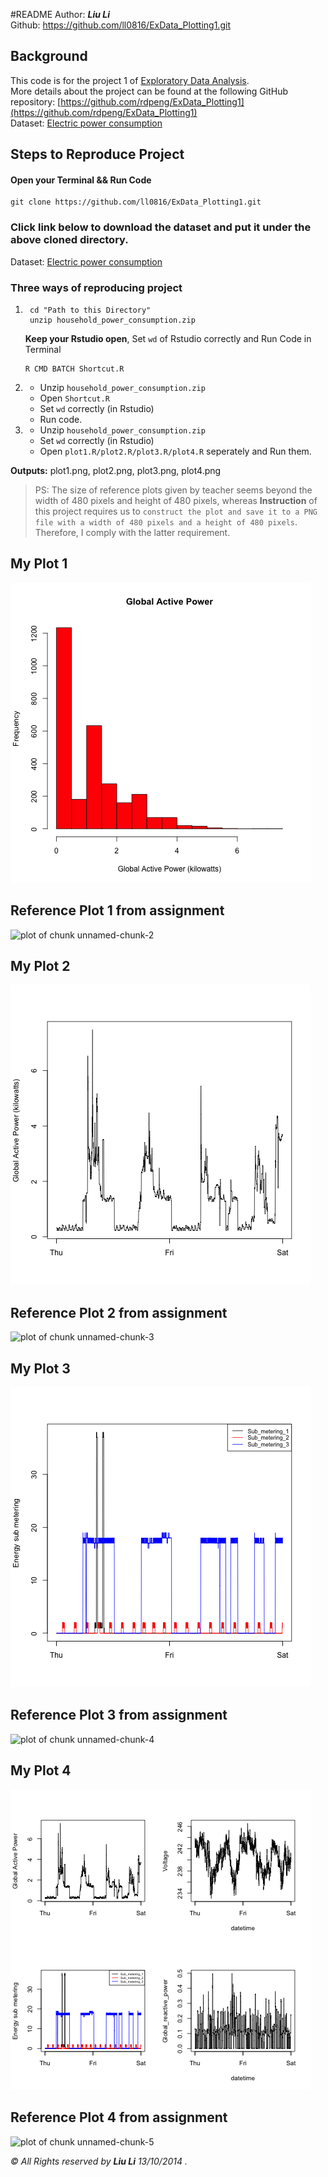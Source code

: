 #README
Author: ***Liu Li***   
Github: <https://github.com/ll0816/ExData_Plotting1.git>


## Background

This code is for the project 1 of [Exploratory Data Analysis](https://class.coursera.org/exdata-002/).  
More details about the project can be found at the following GitHub repository: [https://github.com/rdpeng/ExData_Plotting1](https://github.com/rdpeng/ExData_Plotting1)  
Dataset: [Electric power consumption](https://d396qusza40orc.cloudfront.net/exdata%2Fdata%2Fhousehold_power_consumption.zip)


## Steps to Reproduce Project

#### Open your Terminal && Run Code

```
git clone https://github.com/ll0816/ExData_Plotting1.git
```

### Click link below to download the dataset and put it under the above cloned directory.
Dataset: [Electric power consumption](https://d396qusza40orc.cloudfront.net/exdata%2Fdata%2Fhousehold_power_consumption.zip)  

### Three ways of reproducing project 

1. ```
	cd "Path to this Directory"
	unzip household_power_consumption.zip
	```	
	**Keep your Rstudio open**, Set `wd` of Rstudio correctly and Run Code in Terminal  

	```
	R CMD BATCH Shortcut.R
	```

2. * Unzip `household_power_consumption.zip` 
   * Open `Shortcut.R` 
   * Set `wd` correctly (in Rstudio)
   * Run code.
    
3. * Unzip `household_power_consumption.zip`
   * Set `wd` correctly (in Rstudio)
   * Open `plot1.R/plot2.R/plot3.R/plot4.R` seperately and Run them.



**Outputs:** plot1.png, plot2.png, plot3.png, plot4.png

> PS: The size of reference plots given by teacher seems beyond the width of 480 pixels and height of 480 pixels, whereas **Instruction** of this project requires us to `construct the plot and save it to a PNG file with a width of 480 pixels and a height of 480 pixels`. Therefore, I comply with the latter requirement. 

## My Plot 1
![plot 1](plot1.png)

## Reference Plot 1 from assignment
![plot of chunk unnamed-chunk-2](figure/unnamed-chunk-2.png) 


## My Plot 2
![plot 2](plot2.png)


## Reference Plot 2 from assignment
![plot of chunk unnamed-chunk-3](figure/unnamed-chunk-3.png) 


## My Plot 3
![plot 3](plot3.png)

## Reference Plot 3 from assignment
![plot of chunk unnamed-chunk-4](figure/unnamed-chunk-4.png) 


## My Plot 4
![plot 4](plot4.png)

## Reference Plot 4 from assignment
![plot of chunk unnamed-chunk-5](figure/unnamed-chunk-5.png)

*© All Rights reserved by **Liu Li** 13/10/2014 .*
